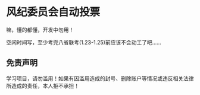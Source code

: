 # 风纪委员会自动投票

嘛，懂的都懂，开发中勿用！

空闲时间写，至少考完八省联考(1.23-1.25)前应该不会动工了吧……

## 免责声明

学习项目，请勿滥用！如果有因滥用造成的封号、删除账户等情况或违反相关法律所造成的责任，本人拒不承担！
